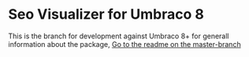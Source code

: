 # Seo Visualizer for Umbraco 8

This is the branch for development against Umbraco 8+ for generall information about the package, [Go to the readme on the master-branch](https://github.com/enkelmedia/Umbraco-SeoVisualizer)
